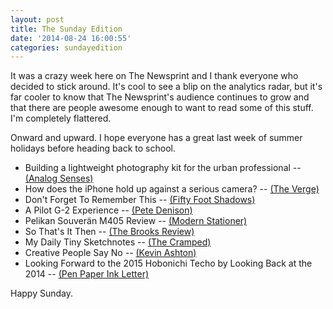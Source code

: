 ```yaml
---
layout: post
title: The Sunday Edition
date: '2014-08-24 16:00:55'
categories: sundayedition
---
```


It was a crazy week here on The Newsprint and I thank everyone who decided to stick around. It's cool to see a blip on the analytics radar, but it's far cooler to know that The Newsprint's audience continues to grow and that there are people awesome enough to want to read some of this stuff. I'm completely flattered.

Onward and upward. I hope everyone has a great last week of summer holidays before heading back to school.

* Building a lightweight photography kit for the urban professional -- [(Analog Senses)](http://analogsenses.com/2014/08/21/building-a-lightweight-photography-kit-for-the-urban-professional/)
* How does the iPhone hold up against a serious camera? -- [(The Verge)](http://www.theverge.com/2014/8/22/6055591/iphone-vs-pro-camera)
* Don't Forget To Remember This -- [(Fifty Foot Shadows)](http://fiftyfootshadows.net/2014/08/12/dont-forget-to-remember-this/)
* A Pilot G-2 Experience -- [(Pete Denison)](http://petedenison.net/2014/08/23/a-pilot-g-2-experience/)
* Pelikan Souverän M405 Review -- [(Modern Stationer)](http://www.modernstationer.com/blog/2014/8/21/pelikan-souvern-m405-review)
* So That's It Then -- [(The Brooks Review)](https://brooksreview.net/2014/08/so-thats-it-then/)
* My Daily Tiny Sketchnotes -- [(The Cramped)](http://www.thecramped.com/my-daily-tiny-sketchnotes/)
* Creative People Say No -- [(Kevin Ashton)](https://medium.com/@kevin_ashton/creative-people-say-no-bad7c34842a2)
* Looking Forward to the 2015 Hobonichi Techo by Looking Back at the 2014 -- [(Pen Paper Ink Letter)](http://penpaperinkletter.com/looking-forward-2015-hobonichi-techo-looking-back-2014/)

Happy Sunday.